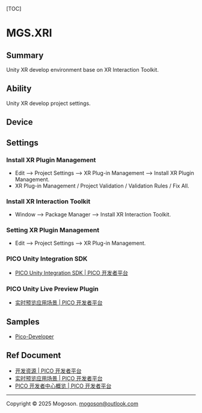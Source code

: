 [TOC]

# MGS.XRI

## Summary

Unity XR develop environment base on XR Interaction Toolkit.

## Ability

Unity XR develop project settings.

## Device

## Settings

### Install XR Plugin Management

- Edit --> Project Settings --> XR Plug-in Management --> Install XR Plugin Management.
- XR Plug-in Management / Project Validation / Validation Rules / Fix All.

### Install XR Interaction Toolkit

- Window --> Package Manager --> Install XR Interaction Toolkit.

### Setting XR Plugin Management

- Edit --> Project Settings --> XR Plug-in Management.

### PICO Unity Integration SDK

- [PICO Unity Integration SDK | PICO 开发者平台](https://developer-cn.picoxr.com/document/unity/)

### PICO Unity Live Preview Plugin

- [实时预览应用场景 | PICO 开发者平台](https://developer-cn.picoxr.com/document/unity/preview-app-scenes/)

## Samples

- [Pico-Developer](https://github.com/Pico-Developer)

## Ref Document

- [开发资源 | PICO 开发者平台](https://developer-cn.picoxr.com/resources/)
- [实时预览应用场景 | PICO 开发者平台](https://developer-cn.picoxr.com/document/unity/preview-app-scenes/)
- [PICO 开发者中心概览 | PICO 开发者平台](https://developer-cn.picoxr.com/document/unity/pdc-basic-info/)

---

Copyright © 2025 Mogoson.	mogoson@outlook.com
